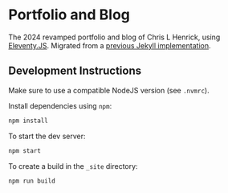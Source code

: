 # Portfolio and Blog

The 2024 revamped portfolio and blog of Chris L Henrick, using [Eleventy.JS](https://www.11ty.dev/). Migrated from a [previous Jekyll implementation](https://github.com/clhenrick/portfolio/).

## Development Instructions

Make sure to use a compatible NodeJS version (see `.nvmrc`).

Install dependencies using `npm`:

```bash
npm install
```

To start the dev server:

```bash
npm start
```

To create a build in the `_site` directory:

```bash
npm run build
```
